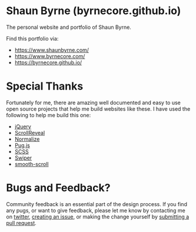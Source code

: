 # Shaun Byrne (byrnecore.github.io)
The personal website and portfolio of Shaun Byrne. 

Find this portfolio via: 
+ https://www.shaunbyrne.com/
+ https://www.byrnecore.com/
+ https://byrnecore.github.io/

# Special Thanks

Fortunately for me, there are amazing well documented and easy to use open source projects that help me build websites like these. I have used the following to help me build this one: 

+ [jQuery](https://www.jquery.com/)
+ [ScrollReveal](https://scrollrevealjs.org/)
+ [Normalize](https://necolas.github.io/normalize.css/)
+ [Pug.js](https://pugjs.org/)
+ [SCSS](https://sass-lang.com/)
+ [Swiper](http://idangero.us/swiper/)
+ [smooth-scroll](https://github.com/cferdinandi/smooth-scroll)

# Bugs and Feedback? 
Community feedback is an essential part of the design process. If you find any pugs, or want to give feedback, please let me know by contacting me on [twitter](https://twitter.com/byrnecore), [creating an issue](https://github.com/byrnecore/byrnecore.github.io/issues), or making the change yourself by [submitting a pull request](https://github.com/byrnecore/byrnecore.github.io/pulls). 